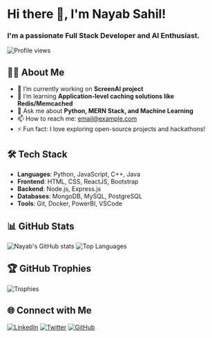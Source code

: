 # Hi there 👋, I'm Nayab Sahil!
### I'm a passionate Full Stack Developer and AI Enthusiast.

<!-- Profile views -->
![Profile views](https://komarev.com/ghpvc/?username=NayabSahil&color=brightgreen)

## 👨‍💻 About Me
- 🔭 I’m currently working on **ScreenAI project**
- 🌱 I’m learning **Application-level caching solutions like Redis/Memcached**
- 💬 Ask me about **Python, MERN Stack, and Machine Learning**
- 📫 How to reach me: [email@example.com](mailto:email@example.com)
- ⚡ Fun fact: I love exploring open-source projects and hackathons!

## 🛠️ Tech Stack
- **Languages**: Python, JavaScript, C++, Java
- **Frontend**: HTML, CSS, ReactJS, Bootstrap
- **Backend**: Node.js, Express.js
- **Databases**: MongoDB, MySQL, PostgreSQL
- **Tools**: Git, Docker, PowerBI, VSCode

## 📊 GitHub Stats
![Nayab's GitHub stats](https://github-readme-stats.vercel.app/api?username=NayabSahil&show_icons=true&theme=radical)
![Top Languages](https://github-readme-stats.vercel.app/api/top-langs/?username=NayabSahil&layout=compact&theme=radical)

## 🏆 GitHub Trophies
![Trophies](https://github-profile-trophy.vercel.app/?username=NayabSahil&theme=gruvbox)

## 🌐 Connect with Me
[![LinkedIn](https://img.shields.io/badge/LinkedIn-Connect-blue)](https://www.linkedin.com/in/your-linkedin/)
[![Twitter](https://img.shields.io/badge/Twitter-Follow-blue)](https://twitter.com/your-twitter/)
[![GitHub](https://img.shields.io/badge/GitHub-Follow-black)](https://github.com/NayabSahil)
